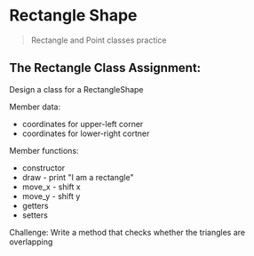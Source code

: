 # Rectangle Shape
> Rectangle and Point classes practice

## The Rectangle Class Assignment:
Design a class for a RectangleShape

Member data:
- coordinates for upper-left corner
- coordinates for lower-right cortner

Member functions:
- constructor
- draw - print "I am a rectangle"
- move_x - shift x
- move_y - shift y
- getters
- setters

Challenge:
Write a method that checks whether the triangles are overlapping